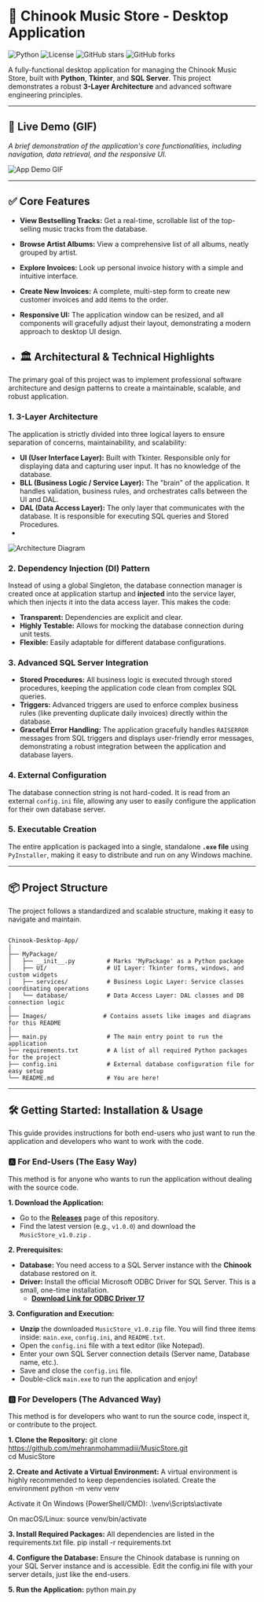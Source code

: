 # 🎵 Chinook Music Store - Desktop Application

![Python](https://img.shields.io/badge/python-3.11-blue.svg)
![License](https://img.shields.io/github/license/mehranmohammadiii/MusicStore)
![GitHub stars](https://img.shields.io/github/stars/mehranmohammadiii/MusicStore?style=social)
![GitHub forks](https://img.shields.io/github/forks/mehranmohammadiii/MusicStore?style=social)

A fully-functional desktop application for managing the Chinook Music Store, built with **Python**, **Tkinter**, and **SQL Server**. This project demonstrates a robust **3-Layer Architecture** and advanced software engineering principles.

---

## 🚀 Live Demo (GIF)

*A brief demonstration of the application's core functionalities, including navigation, data retrieval, and the responsive UI.*

![App Demo GIF]()


---

## ✅ Core Features

-   **View Bestselling Tracks:** Get a real-time, scrollable list of the top-selling music tracks from the database.
-   **Browse Artist Albums:** View a comprehensive list of all albums, neatly grouped by artist.
-   **Explore Invoices:** Look up personal invoice history with a simple and intuitive interface.
-   **Create New Invoices:** A complete, multi-step form to create new customer invoices and add items to the order.
-   **Responsive UI:** The application window can be resized, and all components will gracefully adjust their layout, demonstrating a modern approach to desktop UI design.

-   ## 🏛️ Architectural & Technical Highlights

The primary goal of this project was to implement professional software architecture and design patterns to create a maintainable, scalable, and robust application.

### 1. **3-Layer Architecture**
The application is strictly divided into three logical layers to ensure separation of concerns, maintainability, and scalability:
-   **UI (User Interface Layer):** Built with Tkinter. Responsible only for displaying data and capturing user input. It has no knowledge of the database.
-   **BLL (Business Logic / Service Layer):** The "brain" of the application. It handles validation, business rules, and orchestrates calls between the UI and DAL.
-   **DAL (Data Access Layer):** The only layer that communicates with the database. It is responsible for executing SQL queries and Stored Procedures.
-   
![Architecture Diagram](https://github.com/mehranmohammadiii/MusicStore/blob/master/APP/MyPackage/UI/Images/_%D9%86%D9%85%D9%88%D8%AF%D8%A7%D8%B1%20%D8%A8%D8%AF%D9%88%D9%86%20%D9%86%D8%A7%D9%85_.drawio%20(1).png)
### 2. **Dependency Injection (DI) Pattern**
Instead of using a global Singleton, the database connection manager is created once at application startup and **injected** into the service layer, which then injects it into the data access layer. This makes the code:
-   **Transparent:** Dependencies are explicit and clear.
-   **Highly Testable:** Allows for mocking the database connection during unit tests.
-   **Flexible:** Easily adaptable for different database configurations.

### 3. **Advanced SQL Server Integration**
-   **Stored Procedures:** All business logic is executed through stored procedures, keeping the application code clean from complex SQL queries.
-   **Triggers:** Advanced triggers are used to enforce complex business rules (like preventing duplicate daily invoices) directly within the database.
-   **Graceful Error Handling:** The application gracefully handles `RAISERROR` messages from SQL triggers and displays user-friendly error messages, demonstrating a robust integration between the application and database layers.

### 4. **External Configuration**
The database connection string is not hard-coded. It is read from an external `config.ini` file, allowing any user to easily configure the application for their own database server.

### 5. **Executable Creation**
The entire application is packaged into a single, standalone **`.exe` file** using `PyInstaller`, making it easy to distribute and run on any Windows machine.

---

## 📦 Project Structure

The project follows a standardized and scalable structure, making it easy to navigate and maintain.

```plaintext

Chinook-Desktop-App/
│
├── MyPackage/
│   ├── __init__.py         # Marks 'MyPackage' as a Python package
│   ├── UI/                 # UI Layer: Tkinter forms, windows, and custom widgets
│   ├── services/           # Business Logic Layer: Service classes coordinating operations
│   └── database/           # Data Access Layer: DAL classes and DB connection logic
│
├── Images/                # Contains assets like images and diagrams for this README
│
├── main.py                 # The main entry point to run the application
├── requirements.txt        # A list of all required Python packages for the project
├── config.ini              # External database configuration file for easy setup
└── README.md               # You are here!

```
---

## 🛠️ Getting Started: Installation & Usage

This guide provides instructions for both end-users who just want to run the application and developers who want to work with the code.

### 🅰️ For End-Users (The Easy Way)

This method is for anyone who wants to run the application without dealing with the source code.

**1. Download the Application:**
- Go to the **[Releases](https://github.com/mehranmohammadiii/MusicStore)** page of this repository.
- Find the latest version (e.g., `v1.0.0`) and download the `MusicStore_v1.0.zip` .

**2. Prerequisites:**
- **Database:** You need access to a SQL Server instance with the **Chinook** database restored on it.
- **Driver:** Install the official Microsoft ODBC Driver for SQL Server. This is a small, one-time installation.
  - **[Download Link for ODBC Driver 17](https://aka.ms/msodbcsql17)**

**3. Configuration and Execution:**
- **Unzip** the downloaded `MusicStore_v1.0.zip` file. You will find three items inside: `main.exe`, `config.ini`, and `README.txt`.
- Open the `config.ini` file with a text editor (like Notepad).
- Enter your own SQL Server connection details (Server name, Database name, etc.).
- Save and close the `config.ini` file.
- Double-click `main.exe` to run the application and enjoy!

### 🅱️ For Developers (The Advanced Way)

This method is for developers who want to run the source code, inspect it, or contribute to the project.

**1. Clone the Repository:**
git clone https://github.com/mehranmohammadiii/MusicStore.git  
cd MusicStore

**2. Create and Activate a Virtual Environment:**
A virtual environment is highly recommended to keep dependencies isolated.
Create the environment
python -m venv venv

 Activate it
On Windows (PowerShell/CMD):
.\venv\Scripts\activate

On macOS/Linux:
source venv/bin/activate

**3. Install Required Packages:**
All dependencies are listed in the requirements.txt file.
pip install -r requirements.txt

**4. Configure the Database:**
Ensure the Chinook database is running on your SQL Server instance and is accessible.
Edit the config.ini file with your server details, just like the end-users.

**5. Run the Application:**
python main.py



